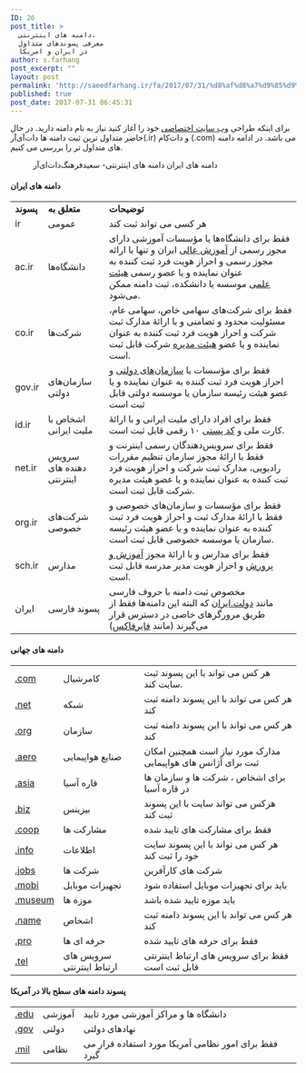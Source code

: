 ```yaml
---
ID: 26
post_title: >
  دامنه های اینترنتی،
  معرفی پسوندهای متداول
  در ایران و امریکا
author: s.farhang
post_excerpt: ""
layout: post
permalink: 'http://saeedfarhang.ir/fa/2017/07/31/%d8%af%d8%a7%d9%85%d9%86%d9%87-%d9%87%d8%a7%db%8c-%d8%a7%db%8c%d9%86%d8%aa%d8%b1%d9%86%d8%aa%db%8c%d8%8c-%d9%85%d8%b9%d8%b1%d9%81%db%8c-%d9%be%d8%b3%d9%88%d9%86%d8%af%d9%87%d8%a7%db%8c-%d9%85%d8%aa/'
published: true
post_date: 2017-07-31 06:45:31
---
```

<!-- wp:cover-image {"url":"http://saeedfarhang.ir/fa/wp-content/uploads/2018/08/domain-saeedfarhang-ir.jpeg","id":28} -->
<div class="wp-block-cover-image has-background-dim" style="background-image:url(http://saeedfarhang.ir/fa/wp-content/uploads/2018/08/domain-saeedfarhang-ir.jpeg)"></div>
<!-- /wp:cover-image -->

<!-- wp:paragraph -->
<p>برای اینکه طراحی <a href="http://saeedfarhang.ir/fa/%d8%b7%d8%b1%d8%a7%d8%ad%db%8c-%d9%88%d8%a8-%d8%b3%d8%a7%db%8c%d8%aa-%d8%a7%d9%86%d9%88%d8%a7%d8%b9-%d9%88%d8%a8-%d8%b3%d8%a7%db%8c%d8%aa%d9%87%d8%a7/">وب سایت اختصاصی</a> خود را آغاز کنید نیاز به نام دامنه دارید. در حال حاضر متداول ترین ثبت دامنه ها دات‌آی‌آر(.ir) و ‌دات‌کام (.com) می باشد. در ادامه دامنه های متداول تر را بررسی می کنیم.</p>
<!-- /wp:paragraph -->

<!-- wp:image {"id":27} -->
<figure class="wp-block-image"><img src="http://saeedfarhang.ir/fa/wp-content/uploads/2018/08/iran-domain.jpg" alt="" class="wp-image-27"/><figcaption>دامنه های ایران دامنه های اینترنتی- سعید‌فرهنگ‌دات‌ای‌آر</figcaption></figure>
<!-- /wp:image -->

<!-- wp:heading {"level":4} -->
<h4>دامنه های ایران</h4>
<!-- /wp:heading -->

<!-- wp:table -->
<table class="wp-block-table"><tbody><tr><td><strong>پسوند</strong></td><td><strong>متعلق به</strong></td><td><strong>توضیحات</strong></td></tr><tr><td>ir</td><td>عمومی</td><td>هر کسی می تواند ثبت کند</td></tr><tr><td>ac.ir</td><td>دانشگاه‌ها</td><td>فقط برای دانشگاه‌ها یا مؤسسات آموزشی دارای مجوز رسمی از <a href="https://fa.wikipedia.org/wiki/%D8%A2%D9%85%D9%88%D8%B2%D8%B4_%D8%B9%D8%A7%D9%84%DB%8C">آموزش عالی</a> ایران و تنها با ارائه مجوز رسمی و احراز هویت فرد ثبت کننده به عنوان نماینده و یا عضو رسمی <a href="https://fa.wikipedia.org/wiki/%D9%87%DB%8C%D8%A6%D8%AA_%D8%B9%D9%84%D9%85%DB%8C">هیئت علمی</a> موسسه یا دانشکده، ثبت دامنه ممکن می‌شود.</td></tr><tr><td>co.ir</td><td>شرکت‌ها</td><td>فقط برای شرکت‌های سهامی خاص، سهامی عام، مسئولیت محدود و تضامنی و با ارائهٔ مدارک ثبت شرکت و احراز هویت فرد ثبت کننده به عنوان نماینده و یا عضو <a href="https://fa.wikipedia.org/wiki/%D9%87%DB%8C%D8%A6%D8%AA_%D9%85%D8%AF%DB%8C%D8%B1%D9%87">هیئت مدیره</a> شرکت قابل ثبت است.</td></tr><tr><td>gov.ir</td><td>سازمان‌های دولتی</td><td>فقط برای مؤسسات یا <a href="https://fa.wikipedia.org/wiki/%D8%B3%D8%A7%D8%B2%D9%85%D8%A7%D9%86_%D8%AF%D9%88%D9%84%D8%AA%DB%8C">سازمان‌های دولتی</a> و احراز هویت فرد ثبت کننده به عنوان نماینده و یا عضو هیئت رئیسه سازمان یا موسسه دولتی قابل ثبت است</td></tr><tr><td>id.ir</td><td>اشخاص با ملیت ایرانی</td><td>فقط برای افراد دارای ملیت ایرانی و با ارائهٔ کارت ملی و <a href="https://fa.wikipedia.org/wiki/%DA%A9%D8%AF_%D9%BE%D8%B3%D8%AA%DB%8C">کد پستی</a> ۱۰ رقمی قابل ثبت است.</td></tr><tr><td>net.ir</td><td>سرویس دهنده های اینترنتی</td><td>فقط برای سرویس‌دهندگان رسمی اینترنت و فقط با ارائهٔ مجوز سازمان تنظیم مقررات رادیویی، مدارک ثبت شرکت و احراز هویت فرد ثبت کننده به عنوان نماینده و یا عضو هیئت مدیره شرکت قابل ثبت است.</td></tr><tr><td>org.ir</td><td>شرکت‌های خصوصی</td><td>فقط برای مؤسسات و سازمان‌های خصوصی و فقط با ارائهٔ مدارک ثبت و احراز هویت فرد ثبت کننده به عنوان نماینده و یا عضو هیئت رئیسه سازمان یا موسسه خصوصی قابل ثبت است.</td></tr><tr><td>sch.ir</td><td>مدارس</td><td>فقط برای مدارس و با ارائهٔ مجوز <a href="https://fa.wikipedia.org/wiki/%D8%A2%D9%85%D9%88%D8%B2%D8%B4_%D9%88_%D9%BE%D8%B1%D9%88%D8%B1%D8%B4">آموزش و پرورش</a> و احراز هویت مدیر مدرسه قابل ثبت است.</td></tr><tr><td>ایران</td><td>پسوند فارسی</td><td>مخصوص ثبت دامنه با حروف فارسی مانند <a href="http://xn--pgbj7dp.xn--mgba3a4f16a/">دولت.ایران</a> که البته این دامنه‌ها فقط از طریق مرورگرهای خاصی در دسترس قرار می‌گیرند (مانند <a href="https://fa.wikipedia.org/wiki/%D9%81%D8%A7%DB%8C%D8%B1%D9%81%D8%A7%DA%A9%D8%B3">فایرفاکس</a>)</td></tr></tbody></table>
<!-- /wp:table -->

<!-- wp:heading {"level":4} -->
<h4>دامنه های جهانی</h4>
<!-- /wp:heading -->

<!-- wp:table -->
<table class="wp-block-table"><tbody><tr><td><a href="http://en.wikipedia.org/wiki/.com">.com</a></td><td>کامرشیال</td><td>هر کس می تواند با این پسوند ثبت سایت کند.</td></tr><tr><td><a href="http://en.wikipedia.org/wiki/.net">.net</a></td><td>شبکه</td><td>هر کس می تواند با این پسوند دامنه ثبت کند</td></tr><tr><td><a href="http://en.wikipedia.org/wiki/.org">.org</a></td><td>سازمان</td><td>هر کس می تواند با این پسوند دامنه ثبت کند</td></tr><tr><td><a href="http://en.wikipedia.org/wiki/.aero">.aero</a></td><td>صنایع هواپیمایی</td><td>مدارک مورد نیاز است همچنین امکان ثبت برای آژانس های هواپیمایی</td></tr><tr><td><a href="http://en.wikipedia.org/wiki/.asia">.asia</a></td><td>قاره آسیا</td><td>برای اشخاص ، شرکت ها و سازمان ها در قاره آسیا</td></tr><tr><td><a href="http://en.wikipedia.org/wiki/.biz">.biz</a></td><td>بیزینس</td><td>هرکس می تواند سایت با این پسوند ثبت کند</td></tr><tr><td><a href="http://en.wikipedia.org/wiki/.coop">.coop</a></td><td>مشارکت ها</td><td>فقط برای مشارکت های تایید شده</td></tr><tr><td><a href="http://en.wikipedia.org/wiki/.info">.info</a></td><td>اطلاعات</td><td>هر کس می تواند با این پسوند سایت خود را ثبت کند</td></tr><tr><td><a href="http://en.wikipedia.org/wiki/.jobs">.jobs</a></td><td>شرکت ها</td><td>شرکت های کارآفرین</td></tr><tr><td><a href="http://en.wikipedia.org/wiki/.mobi">.mobi</a></td><td>تجهیزات موبایل</td><td>باید برای تجهیزات موبایل استفاده شود</td></tr><tr><td><a href="http://en.wikipedia.org/wiki/.museum">.museum</a></td><td>موزه ها</td><td>باید موزه تایید شده باشد</td></tr><tr><td><a href="http://en.wikipedia.org/wiki/.name">.name</a></td><td>اشخاص</td><td>هر کس می تواند با این پسوند دامنه ثبت کند</td></tr><tr><td><a href="http://en.wikipedia.org/wiki/.pro">.pro</a></td><td>حرفه ای ها</td><td>فقط برای حرفه های تایید شده</td></tr><tr><td><a href="http://en.wikipedia.org/wiki/.tel">.tel</a></td><td>سرویس های ارتباط اینترنتی</td><td>فقط برای سرویس های ارتباط اینترنتی قابل ثبت است</td></tr></tbody></table>
<!-- /wp:table -->

<!-- wp:heading {"level":4} -->
<h4>پسوند دامنه های سطح بالا در آمریکا</h4>
<!-- /wp:heading -->

<!-- wp:table -->
<table class="wp-block-table"><tbody><tr><td><a href="http://en.wikipedia.org/wiki/.edu">.edu</a></td><td>آموزشی</td><td>دانشگاه ها و مراکز آموزشی مورد تایید</td></tr><tr><td><a href="http://en.wikipedia.org/wiki/.gov">.gov</a></td><td>دولتی</td><td>نهادهای دولتی</td></tr><tr><td><a href="http://en.wikipedia.org/wiki/.mil">.mil</a></td><td>نظامی</td><td>فقط برای امور نظامی آمریکا مورد استفاده قرار می گیرد</td></tr></tbody></table>
<!-- /wp:table -->